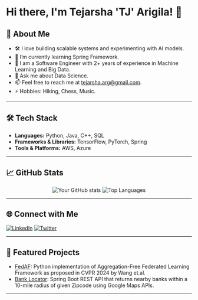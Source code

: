 # Hi there, I'm Tejarsha 'TJ' Arigila! 👋

## 🚀 About Me
- 🛠️ I love building scalable systems and experimenting with AI models.
- 🌱 I’m currently learning Spring Framework.
- 💼 I am a Software Engineer with 2+ years of experience in Machine Learning and Big Data.
- 💬 Ask me about Data Science.
- 📫 Feel free to reach me at tejarsha.arg@gmail.com.
- ⚡ Hobbies: Hiking, Chess, Music.

---

## 🛠️ Tech Stack
- **Languages:** Python, Java, C++, SQL
- **Frameworks & Libraries:** TensorFlow, PyTorch, Spring
- **Tools & Platforms:** AWS, Azure

---

## 📈 GitHub Stats
<div align="center">

![Your GitHub stats](https://github-readme-stats.vercel.app/api?username=tejarshaarigila&show_icons=true&theme=radical)
![Top Languages](https://github-readme-stats.vercel.app/api/top-langs/?username=tejarshaarigila&layout=compact&theme=radical)

</div>

---

## 🌐 Connect with Me
[![LinkedIn](https://img.shields.io/badge/-LinkedIn-blue?style=flat-square&logo=LinkedIn&logoColor=white)](https://www.linkedin.com/in/tejarsha)
[![Twitter](https://img.shields.io/badge/-Twitter-blue?style=flat-square&logo=Twitter&logoColor=white)](https://twitter.com/TejarshaA)

---

## 🌟 Featured Projects
- [FedAF](https://github.com/tejarshaarigila/fedaf): Python implementation of Aggregation-Free Federated Learning Framework as proposed in CVPR 2024 by Wang et.al.
- [Bank Locator](https://github.com/tejarshaarigila/bank-locator): Spring Boot REST API that returns nearby banks within a 10-mile radius of given Zipcode using Google Maps APIs.

---
